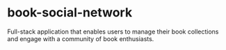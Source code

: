 # book-social-network
Full-stack application that enables users to manage their book collections and engage with a community of book enthusiasts. 
